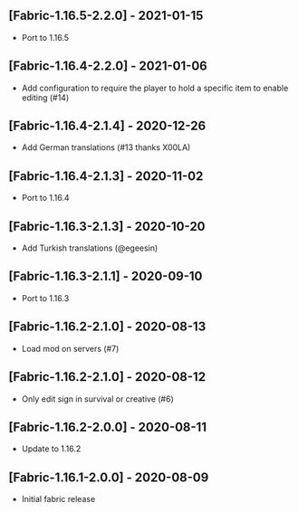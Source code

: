 ## [Fabric-1.16.5-2.2.0] - 2021-01-15
* Port to 1.16.5

## [Fabric-1.16.4-2.2.0] - 2021-01-06
* Add configuration to require the player to hold a specific item to enable editing (#14)

## [Fabric-1.16.4-2.1.4] - 2020-12-26
* Add German translations (#13 thanks X00LA)

## [Fabric-1.16.4-2.1.3] - 2020-11-02
* Port to 1.16.4

## [Fabric-1.16.3-2.1.3] - 2020-10-20
* Add Turkish translations (@egeesin)

## [Fabric-1.16.3-2.1.1] - 2020-09-10
* Port to 1.16.3

## [Fabric-1.16.2-2.1.0] - 2020-08-13
* Load mod on servers (#7)

## [Fabric-1.16.2-2.1.0] - 2020-08-12
* Only edit sign in survival or creative (#6)

## [Fabric-1.16.2-2.0.0] - 2020-08-11
- Update to 1.16.2

## [Fabric-1.16.1-2.0.0] - 2020-08-09
- Initial fabric release
